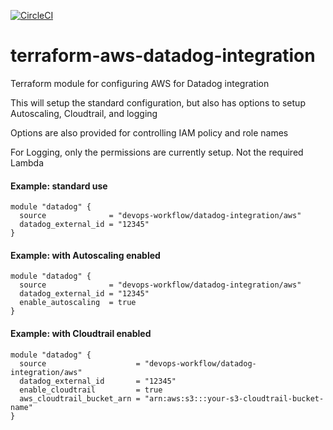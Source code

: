 [![CircleCI](https://circleci.com/gh/devops-workflow/terraform-aws-datadog-integration/tree/master.svg?style=svg)](https://circleci.com/gh/devops-workflow/terraform-aws-datadog-integration/tree/master)

# terraform-aws-datadog-integration

Terraform module for configuring AWS for Datadog integration

This will setup the standard configuration, but also has options to setup Autoscaling, Cloudtrail, and logging

Options are also provided for controlling IAM policy and role names

For Logging, only the permissions are currently setup. Not the required Lambda

#### Example: standard use

```hcl
module "datadog" {
  source              = "devops-workflow/datadog-integration/aws"
  datadog_external_id = "12345"
}
```

#### Example: with Autoscaling enabled

```hcl
module "datadog" {
  source              = "devops-workflow/datadog-integration/aws"
  datadog_external_id = "12345"
  enable_autoscaling  = true
}
```

#### Example: with Cloudtrail enabled

```hcl
module "datadog" {
  source                    = "devops-workflow/datadog-integration/aws"
  datadog_external_id       = "12345"
  enable_cloudtrail         = true
  aws_cloudtrail_bucket_arn = "arn:aws:s3:::your-s3-cloudtrail-bucket-name"
}
```
